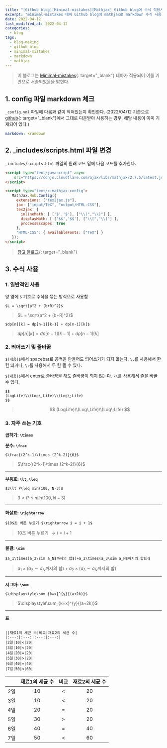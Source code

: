 ```yaml
---
title: "[Github blog][Minimal-mistakes][Mathjax] Github blog에 수식 적용시키기"
excerpt: "minimal-mistakes 테마 Github blog에 mathjax로 markdown 수식 사용을 가능하게 한다."
date: 2022-04-12
last_modified_at: 2022-04-12
categories:
  - blog
tags:
  - blog-making
  - github-blog
  - minimal-mistakes
  - markdown
  - mathjax
---
```


> 이 블로그는 [Minimal-mistakes](https://mmistakes.github.io/minimal-mistakes/){: target="_blank"} 테마가 적용되어 이를 기반으로 서술되었음을 밝힌다.

## 1. config 파일 markdown 체크

`_config.yml` 파일에 다음과 같이 적혀있는지 확인한다. (2022/04/12 기준으로 [github](https://github.com/mmistakes/minimal-mistakes){: target="_blank"}에서 그대로 다운받아 사용하는 경우, 해당 내용이 이미 기재되어 있다.)

```yml
markdown: kramdown
```

## 2. _includes/scripts.html 파일 변경

`_includes/scripts.html` 파일의 원래 코드 밑에 다음 코드를 추가한다.

```html
<script type="text/javascript" async
	src="https://cdnjs.cloudflare.com/ajax/libs/mathjax/2.7.5/latest.js?config=TeX-MML-AM_CHTML">
</script>

<script type="text/x-mathjax-config">
   MathJax.Hub.Config({
     extensions: ["tex2jax.js"],
     jax: ["input/TeX", "output/HTML-CSS"],
     tex2jax: {
       inlineMath: [ ['$','$'], ["\\(","\\)"] ],
       displayMath: [ ['$$','$$'], ["\\[","\\]"] ],
       processEscapes: true
     },
     "HTML-CSS": { availableFonts: ["TeX"] }
   });
</script>
```

> [참고 블로그](https://www.janmeppe.com/blog/How-to-add-mathjax-to-minimal-mistakes/){: target="_blank"}

## 3. 수식 사용

### 1. 일반적인 사용

양 옆에 `$` 기호로 수식을 묶는 방식으로 사용함

```
$L = \sqrt{a^2 + (b+R)^2}$
```

> $L = \sqrt{a^2 + (b+R)^2}$

```
$dp[n][k] = dp[n-1][k-1] + dp[n-1][k]$
```

> $dp[n][k] = dp[n-1][k-1] + dp[n-1][k]$

### 2. 띄어쓰기 및 줄바꿈

`$(내용)$`에서 spacebar로 공백을 만들어도 띄어쓰기가 되지 않는다. `\,`를 사용해서 한 칸 띄거나, `\;`를 사용해서 두 칸 띌 수 있다.

`$(내용)$`에서 enter로 줄바꿈을 해도 줄바꿈이 되지 않는다. `\\`를 사용해서 줄을 바꿀 수 있다.

```
$$
(LogLife)\\(Log\,Life)\\(Log\;Life)
$$
```

> $$
(LogLife)\\(Log\,Life)\\(Log\;Life)
$$

### 3. 자주 쓰는 기호

**곱하기: `\times`**

**분수: `\frac`**

```
$\frac{(2^k-1)\times (2^k-2)}{6}$
```

> $\frac{(2^k-1)\times (2^k-2)}{6}$

---

**부등호: `\lt`, `\leq`**

```
$3\lt P\leq min(100, N-3)$
```
> $3\lt P\leq min(100, N-3)$

---

**화살표: `\rightarrow`**

```
$10$초 버튼 누르기 $\rightarrow i = i + 1$
```

> $10$초 버튼 누르기 $\rightarrow i = i + 1$

---

**물결: `\sim`**

```
$a_1\times(a_2\sim a_N$까지의 합$)+a_2\times(a_3\sim a_N$까지의 합$)$
```
> $a_1\times(a_2\sim a_N$까지의 합$)+a_2\times(a_3\sim a_N$까지의 합$)$

---

**시그마: `\sum`**

```
$\displaystyle\sum_{k=x}^{y}{(a+2k)}$
```

>$\displaystyle\sum_{k=x}^{y}{(a+2k)}$

---

**표**

```

||재료1의 세균 수|비교|재료2의 세균 수|
|:---:|:---:|:---:|:---:|
|2일|10|<|20|
|3일|10|<|20|
|4일|20|=|20|
|5일|30|>|20|
|6일|40|=|40|
|7일|50|<|60|
```

||재료1의 세균 수|비교|재료2의 세균 수|
|:---:|:---:|:---:|:---:|
|2일|10|<|20|
|3일|10|<|20|
|4일|20|=|20|
|5일|30|>|20|
|6일|40|=|40|
|7일|50|<|60|






